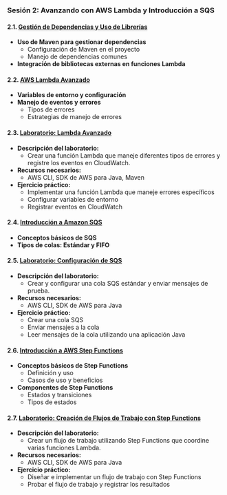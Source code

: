 ### Sesión 2: Avanzando con AWS Lambda y Introducción a SQS

#### 2.1. [Gestión de Dependencias y Uso de Librerías](gestion_dependencias.md)
- **Uso de Maven para gestionar dependencias**
  - Configuración de Maven en el proyecto
  - Manejo de dependencias comunes
- **Integración de bibliotecas externas en funciones Lambda**

#### 2.2. [AWS Lambda Avanzado](lambda_avanzado.md)
- **Variables de entorno y configuración**
- **Manejo de eventos y errores**
  - Tipos de errores
  - Estrategias de manejo de errores

#### 2.3. [Laboratorio: Lambda Avanzado](laboratorio_avanzado.md)
- **Descripción del laboratorio:**
  - Crear una función Lambda que maneje diferentes tipos de errores y registre los eventos en CloudWatch.
- **Recursos necesarios:**
  - AWS CLI, SDK de AWS para Java, Maven
- **Ejercicio práctico:**
  - Implementar una función Lambda que maneje errores específicos
  - Configurar variables de entorno
  - Registrar eventos en CloudWatch

#### 2.4. [Introducción a Amazon SQS](introduccion_sqs.md)
- **Conceptos básicos de SQS**
- **Tipos de colas: Estándar y FIFO**

#### 2.5. [Laboratorio: Configuración de SQS](laboratorio_sqs.md)
- **Descripción del laboratorio:**
  - Crear y configurar una cola SQS estándar y enviar mensajes de prueba.
- **Recursos necesarios:**
  - AWS CLI, SDK de AWS para Java
- **Ejercicio práctico:**
  - Crear una cola SQS
  - Enviar mensajes a la cola
  - Leer mensajes de la cola utilizando una aplicación Java

#### 2.6. [Introducción a AWS Step Functions](introduccion_step_functions.md)
- **Conceptos básicos de Step Functions**
  - Definición y uso
  - Casos de uso y beneficios
- **Componentes de Step Functions**
  - Estados y transiciones
  - Tipos de estados

#### 2.7. [Laboratorio: Creación de Flujos de Trabajo con Step Functions](laboratorio_step_functions.md)
- **Descripción del laboratorio:**
  - Crear un flujo de trabajo utilizando Step Functions que coordine varias funciones Lambda.
- **Recursos necesarios:**
  - AWS CLI, SDK de AWS para Java
- **Ejercicio práctico:**
  - Diseñar e implementar un flujo de trabajo con Step Functions
  - Probar el flujo de trabajo y registrar los resultados